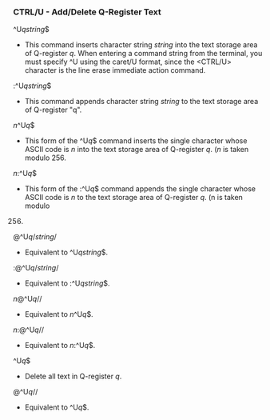 ### CTRL/U - Add/Delete Q-Register Text

^U*qstring*$
- This command inserts character string *string* into the text storage
area of Q-register *q*. When entering a command string from the terminal,
you must specify ^U using the caret/U format, since the <CTRL/U> character
is the line erase immediate action command.

:^U*qstring*$
- This command appends character string *string* to the text storage area
of Q-register "q".

*n*^U*q*$
- This form of the ^U*q*$ command inserts the single character whose ASCII
code is *n* into the text storage area of Q-register *q*. (*n* is taken
modulo 256.

*n*:^U*q*$
- This form of the :^U*q*$ command appends the single character whose ASCII
code is *n* to the text storage area of Q-register *q*. (n is taken modulo
256.

@^U*q*/*string*/
- Equivalent to ^U*qstring*$.

:@^U*q*/*string*/
- Equivalent to :^U*qstring*$.

*n*@^U*q*//
- Equivalent to *n*^U*q*$.

*n*:@^U*q*//
- Equivalent to *n*:^U*q*$.

^U*q*$
- Delete all text in Q-register *q*.

@^U*q*//
- Equivalent to ^U*q*$.

